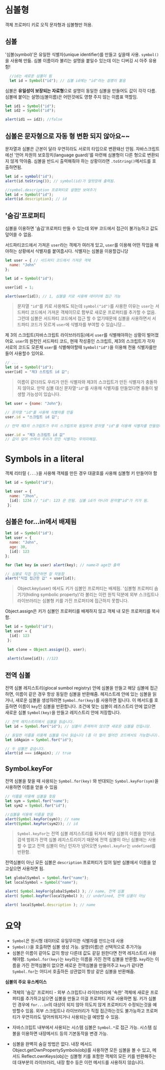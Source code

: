 # 심볼형
객체 프로퍼티 키로 오직 문자형과 심볼형만 허용.

## 심볼
'심볼(symbol)'은 유일한 식별자(unique identifier)를 만들고 싶을때 사용. `symbol()` 을 사용해 만듦.
심볼 이름이라 불리는 설명을 붙일수 있는데 이는 디버깅 시 아주 유용함!
```javascript
  //id는 새로운 심볼이 됨
  let id = Symbol("id"); // 심볼 id에는 "id"라는 설명이 붙음
```

심볼은 **유일성이 보장되는 자료형**으로 설명이 동일한 심볼을 만들어도 값이 각각 다름. 심볼에 붙이는 설명(심볼이름)은 어떤것에도 영향 주지 않는 이름표 역할임.
```javascript
let id1 = Symbol("id");
let id2 = Symbol("id");

alert(id1 == id2); //false
```

## 심볼은 문자형으로 자동 형 변환 되지 않아요~~
문자열과 심볼은 근본이 달라 우연히라도 서로의 타입으로 변환돼선 안됨. 자바스크립트에선 '언어 차원의 보호장치(language guard)'를 마련해 심볼형이 다른 형으로 변환되지 않게 
막아줌. 심볼을 반드시 출력해줘야 하는 상황이라면 `.toString()`메서드를 호출하면됨.
```javascript
let id = symbol("id"); 
alert(id.toString()); // symbol(id)가 얼럿창에 출력됨.

//symbol.description 프로퍼티로 설명만 보여주기
let id = Symbol("id");
alert(id.description); // id
```
## '숨김'프로퍼티
심볼을 이용하면 '숨김'프로퍼티 만들 수 있는데 외부 코드에서 접근이 불가능하고 값도 덮어쓸 수 없음.

서드파티코드에서 가져온 `user`라는 객체가 여러개 있고, `user`를 이용해 어떤 작업을 해야하는 상황에서 식별자를 붙여줍시다.
식별자는 심볼을 이용할겁니당
```javascript
let user = { // 서드파티 코드에서 가져온 객체
  name: "John"
};

let id = Symbol("id");

user[id] = 1;

alert(user[id]); // 1, 심볼을 키로 사용해 데이터에 접근 가능
```
> 문자열 `"id"`를 키로 사용해도 되는데 `symbol("id")`를 사용한 이유는 `user`는 서드파티 코드에서 가져온 객체이므로 함부로 새로운 프로퍼티를 추가할 수 없음.
> 그런데 심볼은 서드파티 코드에서 접근 할 수 없기때문에 심볼을 사용하면서 서드파티 코드가 모르게 `user`에 식별자를 부여할 수 있습니당...

제 3의 스크립트(자바스크립트 라이브러리등)에서 `user`를 식별해야하는 상황이 벌어졌어요. `user`의 원천인 서드파티 코드, 현재 작성중인 스크립트, 제3의 스크립트가 각자
서로의 코드도 모른채 `user`를 식별해야할때 `Symbol("id")`을 이용해 전용 식별자를만들어 사용할수 있어요.
```javascript
// ...
let id = Symbol("id");
user[id] = "제3 스트립트 id 값";
```
> 이름이 같더라도 우리가 만든 식별자와 제3의 스크립트가 만든 식별자가 충돌하지 않아요.
> 만약 심볼 대신 문자열`"id"`를 사용해 식별자를 만들었다면 충돌이 발생할 가능성이 있습니다.
```javascript
let user = {name: "John"};

// 문자열 "id"를 사용해 식별자를 만듦
user.id = "스크립트 id 값";

// 만약 제3의 스크립트가 우리 스크립트와 동일하게 문자열 "id"를 이용해 식별자를 만들었다면..

user.id = "제3 스크립트 id 값"
// 값이 덮어 쓰여서 우리가 만든 식별자는 무의미해짐.

```

# Symbols in a literal
객체 리터럴 `{...}`을 사용해 객체를 만든 경우 대괄호를 사용해 심볼형 키 만들어야 함
```javascript
let id = Symbol("id");

let user = {
  name: "Jhon",
  [id]: 1234 // "id": 123 은 안됨. 심볼 id가 아니라 문자열"id"가 키가 됨.
 };
```

## 심볼은 for...in에서 배제됨
```javascript
let id = Symbol("id");
let user = {
  name: "John",
  age: 30,
  [id]: 123
};

for (let key in user) alert(key); // name과 age만 출력

// 심볼로 직접 접근하면 잘 작동함
alert("직접 접근한 값" + user[id]);
```
> Object.key(user) 에서도 키가 심볼인 프로퍼티는 배제됨. '심볼형 프로퍼티 숨기기(hiding symbolic property)'라 불리는 이런 원칙 덕분에 외부 스크립트나 라이브러리는 심볼형 키를 가진 프로퍼티에 접근하지 못합니다.

Object.assign은 키가 심볼인 프로퍼티를 배제하지 않고 객체 내 모든 프로퍼티를 복사함.
```javascript
let id = Symbol("id");
let user = {
  [id]: 123
 };
 
 let clone = Object.assign({}, user);
 
 alert(clone[id]); //123
```


## 전역 심볼
전역 심볼 레지스트리(glocal sumbol registry) 안에 심볼을 만들고 해당 심볼에 접근하면, 이름이 같은 경우 항상 동일한 심볼을 반환해줌.
헤지스트레 안에 있는 심볼을 읽거나, 새로운 심볼을 생성하려면 `Symbol.for(key)`를 사용하면 됩니다.
이 메서드를 호출하면 이름이 `key`인 심볼을 반환합니다. 조건에 맞는 심볼이 레즈스트리 안에 없으면 새로운 심볼 `Symbol(key)`을 만들고 레지스트리 안에 저장합니다.
```javascript
// 전역 레지스트리에서 심볼을 읽습니다.
let id = Symbol.for("id"); // 심볼이 존재하지 않으면 새로운 심볼을 만듭니당.

// 동일한 이름을 이용해 심볼을 다시 읽습니다 (좀 더 멀리 떨어진 코드에서도 가능합니다).
let idAgain = Symbol.for("id");

// 두 심볼은 같습니다.
alert(id === idAgain); // true
```

## Symbol.keyFor 
전역 심볼을 찾을 때 사용되는 `Symbol.for(key)` 와 반대되는 `Symbol.keyFor(sym)`을 사용하면 이름을 얻을 수 있음
```javascript
// 이름을 이용해 심볼을 찾음
let sym = Symbol.for("name");
let sym2 = Symbol.for("id");

//심볼을 이용해 이름을 얻음
alert(Symbol.keyFor(sym)); // name
alert(Symbol.keyFor(sym2)); // id
```
> `Symbol.keyFor`는 전역 심볼 레지스트리를 뒤져서 해당 심볼의 이름을 얻어냄. 
> 검색 범위가 전역 심볼 레지스트리이기 때문에 전역 심볼이 아닌 심볼에는 사용할 수 없고 전역 심볼이 아닌 인자가 넘어오면 `Symbol.keyFor`는 `undefined`를 반환함.

전역심볼이 아닌 모든 심볼은 `description` 프로퍼티가 있어 일반 심볼에서 이름을 얻고싶으면 사용하면 됨.
```javascript
let globalSymbol = Symbol.for("name");
let localSymbol = Symbol("name");

alert( Symbol.keyFor(globalSymbol) ); // name, 전역 심볼
alert( Symbol.keyFor(localSymbol) ); // undefined, 전역 심볼이 아님

alert( localSymbol.description ); // name
```


# 요약
- `Symbol`은 원시형 데이터로 유일무이한 식별자를 만드는데 사용
- `Symbol()`을 호출하면 심볼 생성 가능. 설명(이름)은 선택적으로 추가가능
- 심볼은 이름이 같아도 값이 항상 다른데 값도 같길 원한다면 전역 레지스트리 사용해야함. 
`Symbol.for(key)`는 `key`라는 이름을 가진 전역 심볼을 반환함. `key`라는 이름을 가진 전역심볼이 없으면 새로운 전역심볼을 만들어주고 `key`가 같다면
`Symbol.for`는 어디서 호출하든 상관없이 항상 같은 심볼을 반환해줌.

**심볼의 주요 유스케이스**
- 객체의 '숨김' 프로퍼티 - 외부 스크립트나 라이브러리에 '속한' 객체에 새로운 프로퍼티를 추가하고싶으면 심볼을 만들고 이걸 프로퍼티 키로 사용하면 됨.
키가 심볼인 경우에 `for...in`의 대상이 되지 않아 의도치 않게 프로퍼티가 수정되는것을 예방할수 있음. 외부 스크립트나 라이브러리가 직접 접근하는것도 불가능하고
프로퍼티가 우연히라도 덮어씌워지거나 사용되는걸 예방할 수 있음.
- 자바스크립트 내부에서 사용되는 시스템 심볼은 `Symbol.*`로 접근 가능. 시스템 심볼을 이용하면 내장메서드 등의 기본동작을 변경 가능.

- 심볼을 완벽히 숨길 방법은 없다. 내장 메서드 Object.getOwnPropertySymbols(obj)를 사용하면 모든 심볼을 볼 수 있고, 메서드 Reflect.ownKeys(obj)는 심볼형 키를 포함한 객체의 모든 키를 반환해주는데 
대부분의 라이브러리, 내장 함수 등은 이런 메서드를 사용하지 않습니다.




